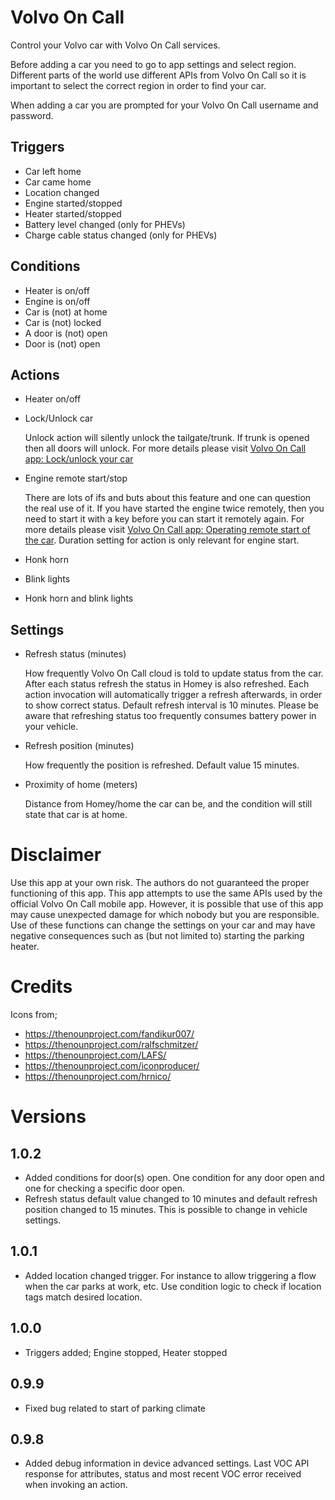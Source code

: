 # Volvo On Call
Control your Volvo car with Volvo On Call services.

Before adding a car you need to go to app settings and select region. Different parts of the world use different APIs from Volvo On Call so it is important to select the correct region in order to find your car.

When adding a car you are prompted for your Volvo On Call username and password.

## Triggers
- Car left home
- Car came home
- Location changed
- Engine started/stopped
- Heater started/stopped
- Battery level changed (only for PHEVs)
- Charge cable status changed (only for PHEVs)

## Conditions
- Heater is on/off
- Engine is on/off
- Car is (not) at home
- Car is (not) locked
- A door is (not) open
- Door is (not) open

## Actions
- Heater on/off
- Lock/Unlock car

   Unlock action will silently unlock the tailgate/trunk. If trunk is opened then all doors will unlock. For more details please visit [Volvo On Call app: Lock/unlock your car](https://www.volvocars.com/uk/support/article/89d8033fbc4235c8c0a801512a07f946)

- Engine remote start/stop

   There are lots of ifs and buts about this feature and one can question the real use of it. If you have started the engine twice remotely, then you need to start it with a key before you can start it remotely again. For more details please visit [Volvo On Call app: Operating remote start of the car](https://www.volvocars.com/uk/support/article/0d3df457bc7bd531c0a801512a956093). Duration setting for action is only relevant for engine start.

- Honk horn
- Blink lights
- Honk horn and blink lights


## Settings
- Refresh status (minutes)

   How frequently Volvo On Call cloud is told to update status from the car. After each status refresh the status in Homey is also refreshed. Each action invocation will automatically trigger a refresh afterwards, in order to show correct status. Default refresh interval is 10 minutes. Please be aware that refreshing status too frequently consumes battery power in your vehicle.

- Refresh position (minutes)

   How frequently the position is refreshed. Default value 15 minutes.

- Proximity of home (meters)

   Distance from Homey/home the car can be, and the condition will still state that car is at home.

# Disclaimer
Use this app at your own risk. The authors do not guaranteed the proper functioning of this app. This app attempts to use the same APIs used by the official Volvo On Call mobile app. However, it is possible that use of this app may cause unexpected damage for which nobody but you are responsible. Use of these functions can change the settings on your car and may have negative consequences such as (but not limited to) starting the parking heater.

# Credits
Icons from;
- https://thenounproject.com/fandikur007/
- https://thenounproject.com/ralfschmitzer/
- https://thenounproject.com/LAFS/
- https://thenounproject.com/iconproducer/
- https://thenounproject.com/hrnico/

# Versions
## 1.0.2
- Added conditions for door(s) open. One condition for any door open and one for checking a specific door open.
- Refresh status default value changed to 10 minutes and default refresh position changed to 15 minutes. This is possible to change in vehicle settings.

## 1.0.1
- Added location changed trigger. For instance to allow triggering a flow when the car parks at work, etc. Use condition logic to check if location tags match desired location.

## 1.0.0
- Triggers added; Engine stopped, Heater stopped

## 0.9.9
- Fixed bug related to start of parking climate

## 0.9.8
- Added debug information in device advanced settings. Last VOC API response for attributes, status and most recent VOC error received when invoking an action.
